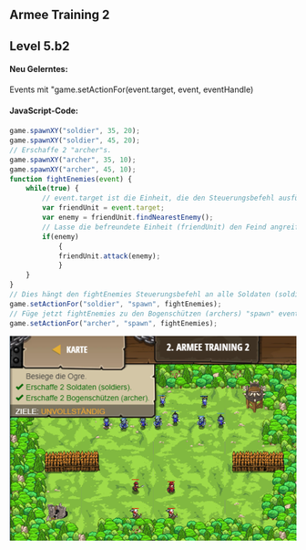 ## **Armee Training 2**
## Level 5.b2

#### Neu Gelerntes:
Events mit "game.setActionFor(event.target, event, eventHandle)

[comment]: <> (Was wurde gelernt und wie funktioniert die Technik?)

#### JavaScript-Code:
```js
game.spawnXY("soldier", 35, 20);
game.spawnXY("soldier", 45, 20);
// Erschaffe 2 "archer"s.
game.spawnXY("archer", 35, 10);
game.spawnXY("archer", 45, 10);
function fightEnemies(event) {
    while(true) {
        // event.target ist die Einheit, die den Steuerungsbefehl ausführt!
        var friendUnit = event.target;
        var enemy = friendUnit.findNearestEnemy();
        // Lasse die befreundete Einheit (friendUnit) den Feind angreifen (attack())!
        if(enemy) 
            {
            friendUnit.attack(enemy);
            }
    }
}
// Dies hängt den fightEnemies Steuerungsbefehl an alle Soldaten (soldiers) "spawn" Ereignisse an.
game.setActionFor("soldier", "spawn", fightEnemies);
// Füge jetzt fightEnemies zu den Bogenschützen (archers) "spawn" events hinzu.
game.setActionFor("archer", "spawn", fightEnemies);
```
![image](lvl5_b2.png)